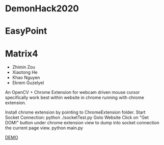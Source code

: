 ﻿# DemonHack2020

# EasyPoint

# Matrix4

- Zhimin Zou
- Xiaotong He
- Khao Nguyen
- Ekrem Guzelyel

An OpenCV + Chrome Extension for webcam driven mouse cursor specifically work best within website in chrome running with chrome extension.

Install chrome extension by pointing to ChromeExtension folder.
Start Socket Connection: python ./socketTest.py
Goto Website
Click on "Get DOM!" button under chrome extension view to dump into socket connection the current page view.
python main.py

[DEMO](https://youtu.be/app6cU1a4iU)
